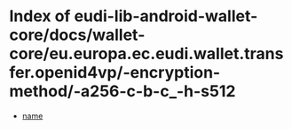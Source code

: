 # Index of eudi-lib-android-wallet-core/docs/wallet-core/eu.europa.ec.eudi.wallet.transfer.openid4vp/-encryption-method/-a256-c-b-c_-h-s512

- [name](/eudi-lib-android-wallet-core/docs/wallet-core/eu.europa.ec.eudi.wallet.transfer.openid4vp/-encryption-method/-a256-c-b-c_-h-s512/name/)